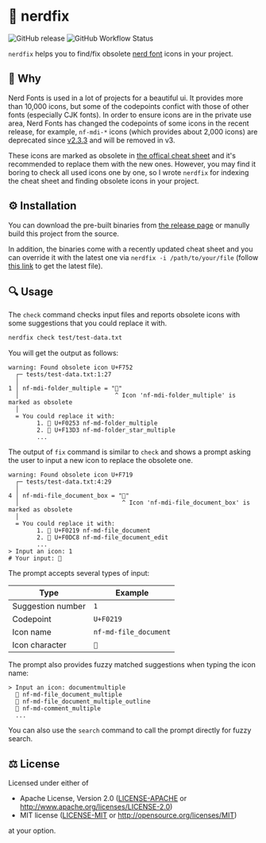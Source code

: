 # 🔣 nerdfix

![GitHub release](https://img.shields.io/github/v/release/loichyan/nerdfix)
![GitHub Workflow Status](https://img.shields.io/github/actions/workflow/status/loichyan/nerdfix/release.yaml)

`nerdfix` helps you to find/fix obsolete
[nerd font](https://github.com/ryanoasis/nerd-fonts) icons in your project.

## 💭 Why

Nerd Fonts is used in a lot of projects for a beautiful ui. It provides more
than 10,000 icons, but some of the codepoints confict with those of other fonts
(especially CJK fonts). In order to ensure icons are in the private use area,
Nerd Fonts has changed the codepoints of some icons in the recent release, for
example, `nf-mdi-*` icons (which provides about 2,000 icons) are deprecated
since [v2.3.3](https://github.com/ryanoasis/nerd-fonts/releases/tag/v2.3.3) and
will be removed in v3.

These icons are marked as obsolete in
[the offical cheat sheet](https://www.nerdfonts.com/cheat-sheet) and it's
recommended to replace them with the new ones. However, you may find it boring
to check all used icons one by one, so I wrote `nerdfix` for indexing the cheat
sheet and finding obsolete icons in your project.

## ⚙️ Installation

You can download the pre-built binaries from
[the release page](https://github.com/loichyan/nerdfix/releases/latest) or
manully build this project from the source.

In addition, the binaries come with a recently updated cheat sheet and you can
override it with the latest one via `nerdfix -i /path/to/your/file` (follow
[this link](https://github.com/ryanoasis/nerd-fonts/blob/gh-pages/_posts/2017-01-04-icon-cheat-sheet.md)
to get the latest file).

## 🔍 Usage

The `check` command checks input files and reports obsolete icons with some
suggestions that you could replace it with.

```sh
nerdfix check test/test-data.txt
```

You will get the output as follows:

```text
warning: Found obsolete icon U+F752
  ┌─ tests/test-data.txt:1:27
  │
1 │ nf-mdi-folder_multiple = ""
  │                           ^ Icon 'nf-mdi-folder_multiple' is marked as obsolete
  │
  = You could replace it with:
        1. 󰉓 U+F0253 nf-md-folder_multiple
        2. 󱏓 U+F13D3 nf-md-folder_star_multiple
        ...
```

The output of `fix` command is similar to `check` and shows a prompt asking the
user to input a new icon to replace the obsolete one.

```text
warning: Found obsolete icon U+F719
  ┌─ tests/test-data.txt:4:29
  │
4 │ nf-mdi-file_document_box = ""
  │                             ^ Icon 'nf-mdi-file_document_box' is marked as obsolete
  │
  = You could replace it with:
        1. 󰈙 U+F0219 nf-md-file_document
        2. 󰷈 U+F0DC8 nf-md-file_document_edit
        ...
> Input an icon: 1
# Your input: 󰈙
```

The prompt accepts several types of input:

| Type              | Example               |
| ----------------- | --------------------- |
| Suggestion number | `1`                   |
| Codepoint         | `U+F0219`             |
| Icon name         | `nf-md-file_document` |
| Icon character    | `󰈙`                   |

The prompt also provides fuzzy matched suggestions when typing the icon name:

```text
> Input an icon: documentmultiple
  󱔗 nf-md-file_document_multiple
  󱔘 nf-md-file_document_multiple_outline
  󰡟 nf-md-comment_multiple
  ...
```

You can also use the `search` command to call the prompt directly for fuzzy
search.

## ⚖️ License

Licensed under either of

- Apache License, Version 2.0 ([LICENSE-APACHE](LICENSE-APACHE) or
  <http://www.apache.org/licenses/LICENSE-2.0>)
- MIT license ([LICENSE-MIT](LICENSE-MIT) or
  <http://opensource.org/licenses/MIT>)

at your option.
